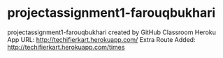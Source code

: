 # projectassignment1-farouqbukhari
projectassignment1-farouqbukhari created by GitHub Classroom
Heroku App URL: http://techifierkart.herokuapp.com/
Extra Route Added: http://techifierkart.herokuapp.com/times
